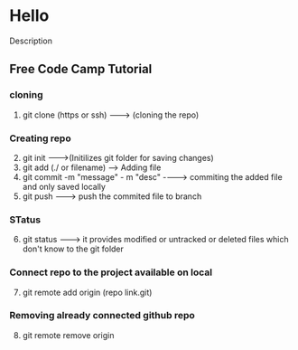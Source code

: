 # Hello
Description

## Free Code Camp Tutorial 

### cloning
1. git clone (https or ssh)   ---> (cloning the repo)


### Creating repo
2. git init                   --->(Initilizes git folder for saving changes)
3. git add (./ or filename)     --> Adding file 
4. git commit -m "message" - m "desc"     ----> commiting the added file and only saved locally
5. git push                      ---> push the commited file to branch


### STatus
6. git status    ---> it provides modified or untracked or deleted files which don't know to the git folder

### Connect repo to the project available on local
7. git remote add origin (repo link.git)

### Removing already connected github repo
8. git remote remove origin
